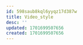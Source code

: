 ```yaml
---
id: 598saub8kql6yyqz17d387w
title: Video_style
desc: ''
updated: 1701699507656
created: 1701699507656
---
```

